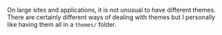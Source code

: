 On large sites and applications, it is not unusual to have different themes. There are certainly different ways of dealing with themes but I personally like having them all in a `themes/` folder.
